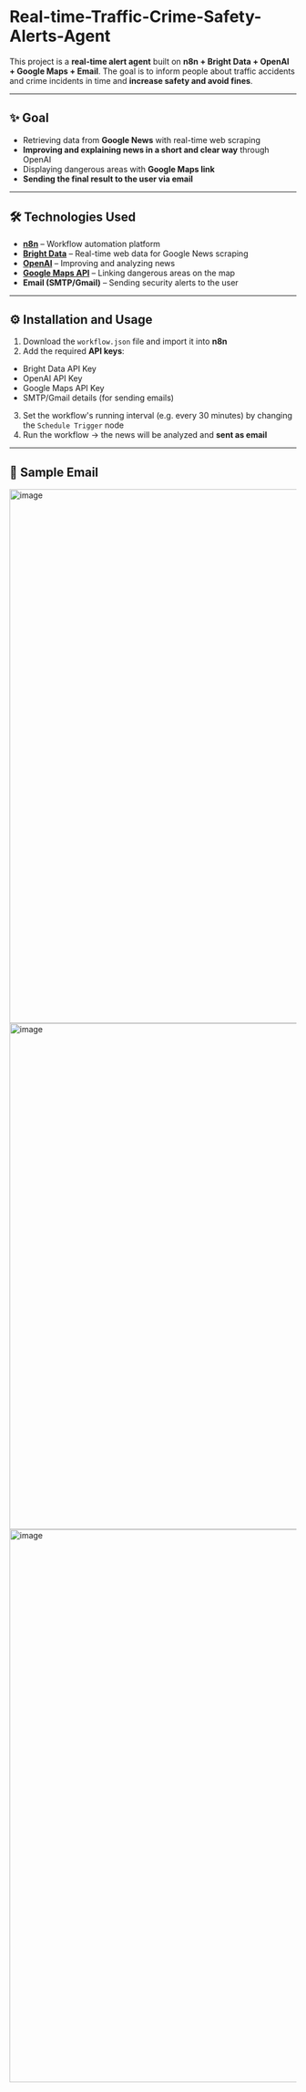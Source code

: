 # Real-time-Traffic-Crime-Safety-Alerts-Agent

This project is a **real-time alert agent** built on **n8n + Bright Data + OpenAI + Google Maps + Email**.
The goal is to inform people about traffic accidents and crime incidents in time and **increase safety and avoid fines**.

---

## ✨ Goal
- Retrieving data from **Google News** with real-time web scraping
- **Improving and explaining news in a short and clear way** through OpenAI
- Displaying dangerous areas with **Google Maps link**
- **Sending the final result to the user via email**

---

## 🛠 Technologies Used
- **[n8n](https://n8n.io/)** – Workflow automation platform
- **[Bright Data](https://brightdata.com/)** – Real-time web data for Google News scraping
- **[OpenAI](https://platform.openai.com/)** – Improving and analyzing news
- **[Google Maps API](https://developers.google.com/maps/documentation/geocoding/overview)** – Linking dangerous areas on the map
- **Email (SMTP/Gmail)** – Sending security alerts to the user

---

## ⚙️ Installation and Usage
1. Download the `workflow.json` file and import it into **n8n**
2. Add the required **API keys**:
- Bright Data API Key
- OpenAI API Key
- Google Maps API Key
- SMTP/Gmail details (for sending emails)
3. Set the workflow's running interval (e.g. every 30 minutes) by changing the `Schedule Trigger` node
4. Run the workflow → the news will be analyzed and **sent as email**

---

## 📧 Sample Email
<img width="1901" height="937" alt="image" src="https://github.com/user-attachments/assets/7db5d2ac-7cdc-4fcb-8926-9a577f8233b7" />
<img width="1895" height="888" alt="image" src="https://github.com/user-attachments/assets/9fb668c5-0b69-4f3a-b119-42fdbef74f38" />
<img width="1889" height="970" alt="image" src="https://github.com/user-attachments/assets/1b606c4a-49e7-48b3-8613-526b66629558" />


